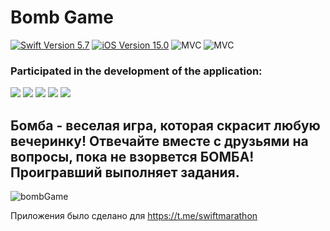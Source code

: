 # Bomb Game

<p align="left"> 
<a href="https://swift.org">
<img src="https://img.shields.io/badge/Swift-5.7-orange" alt="Swift Version 5.7" /></a>
<a href="https://developer.apple.com/ios/">
<img src="https://img.shields.io/badge/iOS-15.0%2B-success" alt="iOS Version 15.0"/></a>
<img src="https://img.shields.io/badge/MVC-ff69b4" alt="MVC" /></a>
<img src="https://img.shields.io/badge/No storyboard-purple" alt="MVC" /></a>
</p>

### Participated in the development of the application:
<p align="left"> 
<a href="https://github.com/marinayudina">
<img src="https://img.shields.io/badge/marinayudina-red"/></a>
<a href="https://github.com/Loveink">
<img src="https://img.shields.io/badge/Loveink-pink"/></a>
<a href="https://github.com/sattarov-t">
<img src="https://img.shields.io/badge/sattarov-t-gray"/></a>
<a href="https://github.com/elshadbaeff">
<img src="https://img.shields.io/badge/elshadbaeff-blue"/></a>
<a href="https://github.com/Kirilloao">
<img src="https://img.shields.io/badge/Kirilloao-green"/></a>
</p>

## Бомба - веселая игра, которая скрасит любую вечеринку! Отвечайте вместе с друзьями на вопросы, пока не взорвется БОМБА! Проигравший выполняет задания.

![bombGame](https://github.com/Loveink/BombGame/blob/develop/example.gif)

Приложения было сделано для https://t.me/swiftmarathon
